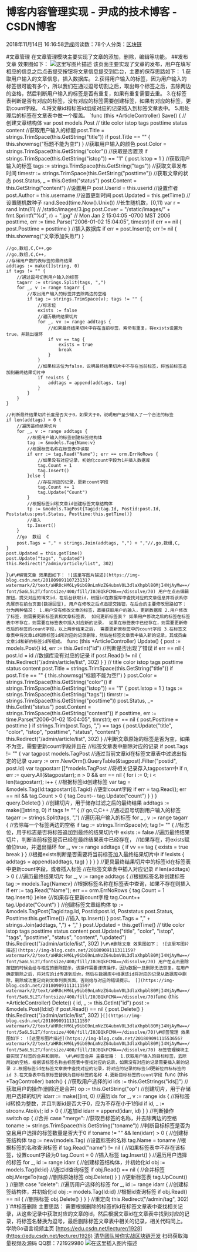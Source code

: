 
# 博客内容管理实现 - 尹成的技术博客 - CSDN博客

2018年11月14日 16:16:58[尹成](https://me.csdn.net/yincheng01)阅读数：78个人分类：[区块链](https://blog.csdn.net/yincheng01/article/category/7618299)



\#文章管理
在文章管理模块主要实现了文章的添加，删除，编辑等功能。
\#\#发布文章
效果图如下：
![这里写图片描述](https://img-blog.csdn.net/20180909110043443?watermark/2/text/aHR0cHM6Ly9ibG9nLmNzZG4ubmV0L3dlaXhpbl80MjI4NjAyMw==/font/5a6L5L2T/fontsize/400/fill/I0JBQkFCMA==/dissolve/70)
该页面主要实现了文章的发布，用户在填写相应的信息之后点击提交按钮将文章信息提交到后台，主要的保存思路如下：
1.获取用户输入的文章信息，插入数据库。
2.获得用户输入的标签，因为用户输入的标签很可能有多个，所以我们在通过逗号切割之后，取出每个标签之后，去除两边的空格，然后判断用户输入的标签是否有重复，如果有重复需要去重。
3.在标签表判断是否有对应的标签，没有对应的标签需要创建标签，如果有对应的标签，更新count字段。
4.将文章id和标签id组成对应的记录插入到标签文章表中。
5.用处理后的标签在文章表中做一个覆盖。
`func (this *ArticleController) Save() {
	//创建文章结构体
	var post models.Post
	// title  color  istop  tags  posttime  status  content
	//获取用户输入的标题
	post.Title = strings.TrimSpace(this.GetString("title"))
	if post.Title == "" {
		this.showmsg("标题不能为空!")
	}
	//获取用户输入的颜色
	post.Color = strings.TrimSpace(this.GetString("color"))
	//获取是否置顶
	if strings.TrimSpace(this.GetString("istop")) == "1" {
		post.Istop = 1
	}
	//获取用户输入的标签
	tags := strings.TrimSpace(this.GetString("tags"))
	//获取文章发布时间
	timestr := strings.TrimSpace(this.GetString("posttime"))
	//获取文章的状态
	post.Status, _ = this.GetInt("status")
	post.Content = this.GetString("content")
	//设置用户
	post.Userid = this.userid
	//设置作者
	post.Author = this.username
	//设置更新时间
	post.Updated = this.getTime()
	//设置随机数种子
	rand.Seed(time.Now().Unix())
	//长生随机数，[0,11)
	var r = rand.Intn(11)
	// /static/images/3.jpg
	post.Cover = "/static/images/" + fmt.Sprintf("%d", r) + ".jpg"
	//  Mon Jan 2 15:04:05 -0700 MST 2006
	posttime, err := time.Parse("2006-01-02 15:04:05", timestr)
	if err == nil {
		post.Posttime = posttime
	}
	//插入数据库
	if err = post.Insert(); err != nil {
		this.showmsg("文章添加失败!")
	}

	//go,数组,C,C++,go
	//go,数组,C,C++,
	//存储用户数的表标签的最终结果
	addtags := make([]string, 0)
	if tags != "" {
		//通过逗号切割用户输入的标签
		tagarr := strings.Split(tags, ",")
		for _, v := range tagarr {
			//取出用户输入的标签并去除两边的空格
			if tag := strings.TrimSpace(v); tags != "" {
				//标志位
				exists := false
				//遍历最终结果切片
				for _, vv := range addtags {
					//如果最终结果切片中存在当前标签，索命有重复，将exists设置为true，并跳出循环
					if vv == tag {
						exists = true
						break
					}
				}
				//如果标志位为false，说明最终结果切片中不存在当前标签，将当前标签追加到最终结果切片中
				if !exists {
					addtags = append(addtags, tag)
				}
			}
		}
	}

	//判断最终结果切片长度是否大于0，如果大于0，说明用户至少输入了一个合法的标签
	if len(addtags) > 0 {
		//遍历最终结果切片
		for _, v := range addtags {
			//根据用户输入的标签创建标签结构体
			tag := &models.Tag{Name:v}
			//根据标签名称在标签表中读取
			if err := tag.Read("Name"); err == orm.ErrNoRows {
				//如果没有对应记录，初始化count字段为1并插入数据库
				tag.Count = 1
				tag.Insert()
			}else {
				//存在对应的记录，更新count字段
				tag.Count += 1
				tag.Update("Count")
			}
			//根据标签id和文章id创建标签文章结构体
			tp := &models.TagPost{Tagid:tag.Id, Postid:post.Id, Poststatus:post.Status, Posttime:this.getTime()}
			//插入
			tp.Insert()
		}
		//go  数组  C
		post.Tags = "," + strings.Join(addtags, ",") + ","//,go,数组,C,
	}
	post.Updated = this.getTime()
	post.Update("tags", "updated")
	this.Redirect("/admin/article/list", 302)
}`\#\#编辑文章
效果图如下：
![这里写图片描述](https://img-blog.csdn.net/20180909110723131?watermark/2/text/aHR0cHM6Ly9ibG9nLmNzZG4ubmV0L3dlaXhpbl80MjI4NjAyMw==/font/5a6L5L2T/fontsize/400/fill/I0JBQkFCMA==/dissolve/70)
用户在点击编辑按钮，提交对应的博文id，在后台获取id，根据id在数据库中查找对应的文章信息并将该系你先展示在前台页面(数据回显), 用户在修改之后点击提交按钮，在后台的主要修改思路如下：
分为两种情况：
1.用户没有修改文章的标签，直接获取用户的输入，更新数据库
2.用户修改了标签，则需要更新标签表和文章标签表，
如何更新标签表？
如果用户修改之后的标签在标签表中不存在，则需要在标签表中插入对应新的记录，
如果在标签表中已经存在，则需要更新修改后的标签的count字段，以上两步结束之后，
需要更新原标签中的count字段
3.在标签文章表中将文章id和原标签id所对应的记录删除，然后在标签文章表中插入新的记录，其成员由文章id和新的标签id所组成。
`func (this *ArticleController) Update() {
	post := models.Post{}
	id, err := this.GetInt("id")
	//判断是否出现了错误
	if err == nil {
		post.Id = id
		//数据库没有对应的记录
		if post.Read() != nil {
			this.Redirect("/admin/article/list", 302)
		}
	}
	// title  color  istop  tags  posttime   status   content
	post.Title = strings.TrimSpace(this.GetString("title"))
	if post.Title == "" {
		this.showmsg("标题不能为空!")
	}
	post.Color = strings.TrimSpace(this.GetString("color"))
	if strings.TrimSpace(this.GetString("istop")) == "1" {
		post.Istop = 1
	}
	tags := strings.TrimSpace(this.GetString("tags"))
	timrstr := strings.TrimSpace(this.GetString("posttime"))
	post.Status, _= this.GetInt("status")
	post.Content = strings.TrimSpace(this.GetString("content"))
	if posttime, err := time.Parse("2006-01-02 15:04:05", timrstr); err == nil {
		post.Posttime = posttime
	}
	if strings.Trim(post.Tags, ",") == tags {
		post.Update("title", "color", "istop", "posttime", "status", "content")
		this.Redirect("/admin/article/list", 302)
	}
	//判断文章原始的标签是否为空，如果不为空，需要更新count字段并且在
	//标签文章表中删除对应的记录
	if post.Tags != "" {
		var tagpost models.TagPost
		//通过当前文章id在标签文章表中过滤出指定的记录
		query := orm.NewOrm().QueryTable(&tagpost).Filter("postid", post.Id)
		var tagpostarr []*models.TagPost
		//将相关记录存入tagpostarr中
		if n, err := query.All(&tagpostarr); n > 0 && err == nil {
			for i := 0; i < len(tagpostarr); i++ {
				//根据标签id创建标签
				var tag = &models.Tag{Id:tagpostarr[i].Tagid}
				//更新count字段
				if err = tag.Read(); err == nil && tag.Count > 0 {
					tag.Count--
					tag.Update("count")
				}
			}
		}
		query.Delete()
	}
	//创建切片，用于储存过滤之后的最终结果
	addtags := make([]string, 0)
	if tags != "" {
		//  go,C,C++
		//通过逗号切割用户输入的标签
		tagarr := strings.Split(tags, ",")
		//遍历用户输入的标签
		for _ , v := range tagarr {
			//去除每一个标签两边的空格
			if tag := strings.TrimSpace(v); tag != "" {
				//标志位，用于标志是否将标签追加到最终的结果切片中
				exists := false
				//遍历最终结果切片，判断当前标签是否已经在最终结果表中已经存在，
				//如果存在，将exists赋值位true，并退出循环
				for _, vv := range addtags {
					if vv == tag {
						exists = true
						break
					}
				}
				//根据exists判断是否需要将当前标签加入最终结果切片中
				if !exists {
					addtags = append(addtags, tag)
				}
			}
		}
	}
	//更具最终结果切片中的标签id在标签表中更新count字段，或者插入标签
	//在标签文章表中插入对应记录
	if len(addtags) > 0 {
		//遍历最终结果切片
		for _, v := range addtags {
			//根据标签名称创建标签
			tag := models.Tag{Name:v}
			//根据标签名称在标签表中查询，如果不存在则插入
			if err := tag.Read("Name"); err == orm.ErrNoRows {
				tag.Count = 1
				tag.Insert()
			}else {//如果存在更新count字段
				tag.Count++
				tag.Update("Count")
			}
			//创建标签文章结构体
			tp := &models.TagPost{Tagid:tag.Id, Postid:post.Id, Poststatus:post.Status, Posttime:this.getTime()}
			//插入
			tp.Insert()
		}
		post.Tags = "," + strings.Join(addtags, ",") + ","
	}
	post.Updated = this.getTime()
	// title  color  istop  tags  posttime   status   content
	post.Update("title", "color", "istop", "tags", "posttime", "status", "content", "updated")
	this.Redirect("/admin/article/list", 302)
}`\#\#删除文章
效果图如下：
![这里写图片描述](https://img-blog.csdn.net/20180909111311159?watermark/2/text/aHR0cHM6Ly9ibG9nLmNzZG4ubmV0L3dlaXhpbl80MjI4NjAyMw==/font/5a6L5L2T/fontsize/400/fill/I0JBQkFCMA==/dissolve/70)
用户在点击删除按钮的时候会给与相应的删除提示，该操作需要谨慎操作，因为数据一旦删除无法恢复。在用户确定删除之后，将对应的id传递到后台，然后在数据库中根据该id将对应的记录从数据库中删除，删除成功重定向到文章列表页面，否则给与对应的错误提示。
[](https://img-blog.csdn.net/20180909111311159?watermark/2/text/aHR0cHM6Ly9ibG9nLmNzZG4ubmV0L3dlaXhpbl80MjI4NjAyMw==/font/5a6L5L2T/fontsize/400/fill/I0JBQkFCMA==/dissolve/70)`func (this *ArticleController) Delete() {
	id, _ := this.GetInt("id")
	post := &models.Post{Id:id}
	if post.Read() == nil {
		post.Delete()
	}
	this.Redirect("/admin/article/list", 302)
}`[](https://img-blog.csdn.net/20180909111311159?watermark/2/text/aHR0cHM6Ly9ibG9nLmNzZG4ubmV0L3dlaXhpbl80MjI4NjAyMw==/font/5a6L5L2T/fontsize/400/fill/I0JBQkFCMA==/dissolve/70)\#标签管理
效果图如下：
![这里写图片描述](https://img-blog.csdn.net/20180909111553656?watermark/2/text/aHR0cHM6Ly9ibG9nLmNzZG4ubmV0L3dlaXhpbl80MjI4NjAyMw==/font/5a6L5L2T/fontsize/400/fill/I0JBQkFCMA==/dissolve/70)
标签管理模块主要实现了标签的合并和删除。
\#\#标签合并
主要思路：
1.获取用户输入的目标标签，去除两边的空格，根据该标签名称去标签表中查找对应的记录，如果没有对应的记录需要插入新的记录
2.根据标签id在标签文章表中查找对应的记录，将对应的记录的标签id更新位目标标签的id
3.在文章表中将原标签替换为目标标签的名称
4.更新目标标签的count字段
`func (this *TagController) batch() {
	//获取用户选择的id
	ids := this.GetStrings("ids[]")
	//获取用户的操作(删除还是合并)
	op := this.GetString("op")
	//创建切片，用于存储用户选择的切片
	idarr := make([]int, 0)
	//遍历ids
	for _, v := range ids {
		//将标签id转换为整数，并且判断id是否大于0，应为不存在小于1的id
		if id, _ := strconv.Atoi(v); id > 0 {
			//追加id
			idarr = append(idarr, id)
		}
	}
	//判断操作
	switch op {
	//合并
	case "merge":
		//获取目标签的名称，并去除两边的空格
		toname := strings.TrimSpace(this.GetString("toname"))
		//判断目标标签是否为空且用户选择的标签数量是否大于0
		if toname != "" && len(idarr) > 0 {
			//创建标签结构体
			tag := new(models.Tag)
			//设置标签的名称
			tag.Name = toname
			//根据标签的名称查询标签
			if tag.Read("name") != nil {
				//如果标签表中不存在该标签，设置count字段为0
				tag.Count = 0
				//插入标签
				tag.Insert()
			}
			//遍历用户选择的标签
			for _, id := range idarr {
				//创建标签结构体，并初始化id
				obj := models.Tag{Id:id}
				//通过id查询标签
				if obj.Read() == nil {
					//合并标签
					obj.MergeTo(tag)
					//删除原始标签
					obj.Delete()
				}
			}
			//更新标签表
			tag.UpCount()
		}
	//删除
	case "delete":
		//遍历用户选择的标签
		for _, id := range idarr {
			//创建标签结构体，并初始化id
			obj := models.Tag{Id:id}
			//根据id查询标签
			if obj.Read() == nil {
				//删除标签
				obj.Delete()
			}
		}
	}
	//重定向
	this.Redirect("/admin/tag", 302)
}`\#\#标签删除
主要思路：
需要根据删除的标签的id在标签文章表中查找相关记录，从这些记录中获取对应的文章的id，然后根据文章id在文章表中找到对应的记录，将标签名替换为逗号，最后删除标签文章表中相关的记录，相关代码同上。
学院Go语言视频主页
[https://edu.csdn.net/lecturer/1928](https://edu.csdn.net/lecturer/1928)
[清华团队带你实战区块链开发](https://ke.qq.com/course/344443?tuin=3d17195d)
扫码获取海量视频及源码   QQ群：721929980
![在这里插入图片描述](https://img-blog.csdnimg.cn/20181114143613461.png?x-oss-process=image/watermark,type_ZmFuZ3poZW5naGVpdGk,shadow_10,text_aHR0cHM6Ly9ibG9nLmNzZG4ubmV0L3lpbmNoZW5nMDE=,size_16,color_FFFFFF,t_70)

